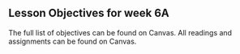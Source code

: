 ## Lesson Objectives for week 6A



The full list of objectives can be found on Canvas. All readings and assignments can be found on Canvas.




